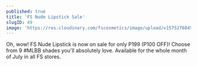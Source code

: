 ```yaml
---
published: true
title: 'FS Nude Lipstick Sale'
slugID: 49
image: 'https://res.cloudinary.com/fscosmetics/image/upload/v1575276845/poster_7_xi7y5b.jpg'
---
```


Oh, wow! FS Nude Lipstick is now on sale for only P199 (P100 OFF)! Choose from 9 #MLBB shades you'll absolutely love. Available for the whole month of July in all FS stores.
